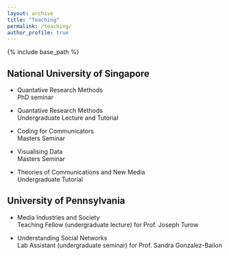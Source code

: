 ```yaml
---
layout: archive
title: "Teaching"
permalink: /teaching/
author_profile: true
---
```


{% include base_path %}

## National University of Singapore

* Quantative Research Methods <br>
PhD seminar

* Quantative Research Methods <br>
Undergraduate Lecture and Tutorial

* Coding for Communicators <br>
Masters Seminar

* Visualising Data <br>
Masters Seminar

* Theories of Communications and New Media <br>
Undergraduate Tutorial

## University of Pennsylvania
* Media Industries and Society<br>
Teaching Fellow (undergraduate lecture) for Prof. Joseph Turow

* Understanding Social Networks<br>
Lab Assistant (undergraduate seminar) for Prof. Sandra Gonzalez-Bailon
